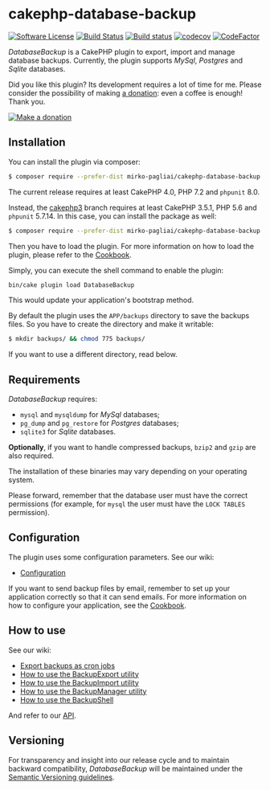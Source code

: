 # cakephp-database-backup

[![Software License](https://img.shields.io/badge/license-MIT-brightgreen.svg?style=flat-square)](LICENSE.txt)
[![Build Status](https://api.travis-ci.org/mirko-pagliai/cakephp-database-backup.svg?branch=master)](https://travis-ci.org/mirko-pagliai/cakephp-database-backup)
[![Build status](https://ci.appveyor.com/api/projects/status/imerokwpvy0r51fj/branch/master?svg=true)](https://ci.appveyor.com/project/mirko-pagliai/cakephp-database-backup/branch/master)
[![codecov](https://codecov.io/gh/mirko-pagliai/cakephp-database-backup/branch/master/graph/badge.svg)](https://codecov.io/gh/mirko-pagliai/cakephp-database-backup)
[![CodeFactor](https://www.codefactor.io/repository/github/mirko-pagliai/cakephp-database-backup/badge)](https://www.codefactor.io/repository/github/mirko-pagliai/cakephp-database-backup)

*DatabaseBackup* is a CakePHP plugin to export, import and manage database backups.
Currently, the plugin supports *MySql*, *Postgres* and *Sqlite* databases.

Did you like this plugin? Its development requires a lot of time for me.
Please consider the possibility of making [a donation](//paypal.me/mirkopagliai):
even a coffee is enough! Thank you.

[![Make a donation](https://www.paypalobjects.com/webstatic/mktg/logo-center/logo_paypal_carte.jpg)](//paypal.me/mirkopagliai)

## Installation
You can install the plugin via composer:

```bash
$ composer require --prefer-dist mirko-pagliai/cakephp-database-backup
```

The current release requires at least CakePHP 4.0, PHP 7.2 and `phpunit` 8.0.

Instead, the [cakephp3](//github.com/mirko-pagliai/cakephp-database-backup/tree/cakephp3)
branch requires at least CakePHP 3.5.1, PHP 5.6 and `phpunit` 5.7.14.
In this case, you can install the package as well:

```bash
$ composer require --prefer-dist mirko-pagliai/cakephp-database-backup:dev-cakephp3
```

Then you have to load the plugin. For more information on how to load the plugin,
please refer to the [Cookbook](//book.cakephp.org/4.0/en/plugins.html#loading-a-plugin).

Simply, you can execute the shell command to enable the plugin:
```bash
bin/cake plugin load DatabaseBackup
```
This would update your application's bootstrap method.

By default the plugin uses the `APP/backups` directory to save the backups
files. So you have to create the directory and make it writable:

```bash
$ mkdir backups/ && chmod 775 backups/
```

If you want to use a different directory, read below.

## Requirements
*DatabaseBackup* requires:
*   `mysql` and `mysqldump` for *MySql* databases;
*   `pg_dump` and `pg_restore` for *Postgres* databases;
*   `sqlite3` for *Sqlite* databases.

**Optionally**, if you want to handle compressed backups, `bzip2` and `gzip` are
also required.

The installation of these binaries may vary depending on your operating system.

Please forward, remember that the database user must have the correct
permissions (for example, for `mysql` the user must have the `LOCK TABLES`
permission).

## Configuration
The plugin uses some configuration parameters. See our wiki:
*   [Configuration](https://github.com/mirko-pagliai/cakephp-database-backup/wiki/Configuration)

If you want to send backup files by email, remember to set up your application
correctly so that it can send emails. For more information on how to configure
your application, see the [Cookbook](https://book.cakephp.org/4.0/en/core-libraries/email.html#configuring-transports).

## How to use
See our wiki:
*   [Export backups as cron jobs](https://github.com/mirko-pagliai/cakephp-database-backup/wiki/Export-backups-as-cron-jobs)
*   [How to use the BackupExport utility](https://github.com/mirko-pagliai/cakephp-database-backup/wiki/How-to-use-the-BackupExport-utility)
*   [How to use the BackupImport utility](https://github.com/mirko-pagliai/cakephp-database-backup/wiki/How-to-use-the-BackupImport-utility)
*   [How to use the BackupManager utility](https://github.com/mirko-pagliai/cakephp-database-backup/wiki/How-to-use-the-BackupManager-utility)
*   [How to use the BackupShell](https://github.com/mirko-pagliai/cakephp-database-backup/wiki/How-to-use-the-BackupShell)

And refer to our [API](//mirko-pagliai.github.io/cakephp-database-backup).

## Versioning
For transparency and insight into our release cycle and to maintain backward
compatibility, *DatabaseBackup* will be maintained under the
[Semantic Versioning guidelines](http://semver.org).
